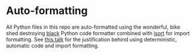 # Auto-formatting
All Python files in this repo are auto-formatted using the wonderful, bike shed destroying [black](https://github.com/psf/black) Python code formatter combined with [isort](https://github.com/timothycrosley/isort) for import formatting. See [this talk](https://inst.eecs.berkeley.edu/~cs294-101/sp15/slides/Go.pdf) for the justification behind using deterministic, automatic code and import formatting.
